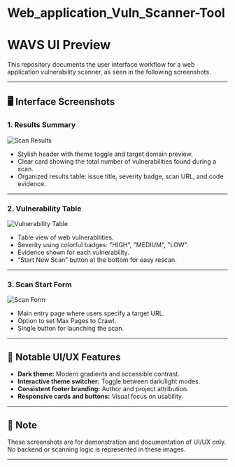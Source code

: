 # Web_application_Vuln_Scanner-Tool
# WAVS UI Preview

This repository documents the user interface workflow for a web application vulnerability scanner, as seen in the following screenshots.

---

## 🖥️ Interface Screenshots

### 1. Results Summary

![Scan Results](Screenshot-2025-10-26-120526.jpg)

- Stylish header with theme toggle and target domain preview.
- Clear card showing the total number of vulnerabilities found during a scan.
- Organized results table: issue title, severity badge, scan URL, and code evidence.

---

### 2. Vulnerability Table

![Vulnerability Table](Screenshot-2025-10-26-120549.jpg)

- Table view of web vulnerabilities.
- Severity using colorful badges: "HIGH", "MEDIUM", "LOW".
- Evidence shown for each vulnerability.
- “Start New Scan” button at the bottom for easy rescan.

---

### 3. Scan Start Form

![Scan Form](Screenshot-2025-10-26-120506.jpg)

- Main entry page where users specify a target URL.
- Option to set Max Pages to Crawl.
- Single button for launching the scan.

---

## 🌟 Notable UI/UX Features

- **Dark theme:** Modern gradients and accessible contrast.
- **Interactive theme switcher:** Toggle between dark/light modes.
- **Consistent footer branding:** Author and project attribution.
- **Responsive cards and buttons:** Visual focus on usability.

---

## 📢 Note

These screenshots are for demonstration and documentation of UI/UX only.  
No backend or scanning logic is represented in these images.

---

